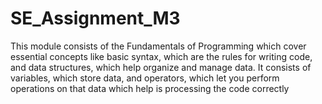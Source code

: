 # SE_Assignment_M3
This module consists of the Fundamentals of Programming which cover essential concepts like basic syntax, which are the rules for writing code, and data structures, which help organize and manage data. It consists of variables, which store data, and operators, which let you perform operations on that data which help is processing the code correctly
